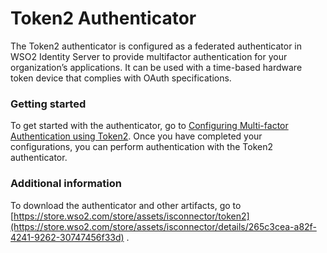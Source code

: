# Token2 Authenticator

The Token2 authenticator is configured as a federated authenticator in
WSO2 Identity Server to provide multifactor authentication for your
organization’s applications. It can be used with a time-based hardware
token device that complies with OAuth specifications.

### Getting started

To get started with the authenticator, go to [Configuring Multi-factor
Authentication using
Token2](../../develop/configuring-multi-factor-authentication-using-token2). Once
you have completed your configurations, you can perform authentication
with the Token2 authenticator.

### Additional information

To download the authenticator and other artifacts, go to
[https://store.wso2.com/store/assets/isconnector/token2](https://store.wso2.com/store/assets/isconnector/details/265c3cea-a82f-4241-9262-30747456f33d)
.

  
